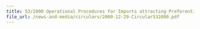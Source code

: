 ```yaml
---
title: 53/2000 Operational Procedures for Imports attracting Preferential Tariff
file_url: /news-and-media/circulars/2000-12-29-Circular532000.pdf
---
```

